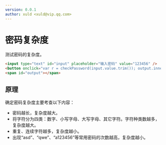 ```yaml
---
version: 0.0.1
author: xuld <xuld@vip.qq.com>
---
```

# 密码复杂度
测试密码的复杂度。

```html demo hide doc
<input type="text" id="input" placeholder="输入密码" value="123456" />
<button onclick="var r = checkPassword(input.value.trim()); output.innerHTML = r + ' ' + (r < 0 ? '太简单' : r == 0 ? '简单' : r < 3 ? '复杂' : '很复杂')">测试</button>
<span id="output"></span>
```

## 原理
确定密码复杂度主要考查以下内容：
- 密码越长，复杂度越大。
- 将字符分为四类：数字、小写字母、大写字母、其它字符。字符种类数越多，复杂度越大。
- 重复、连续字符越多，复杂度越小。
- 出现“asd”、“qwe”、“a123456”等常用密码的次数越高，复杂度越小。